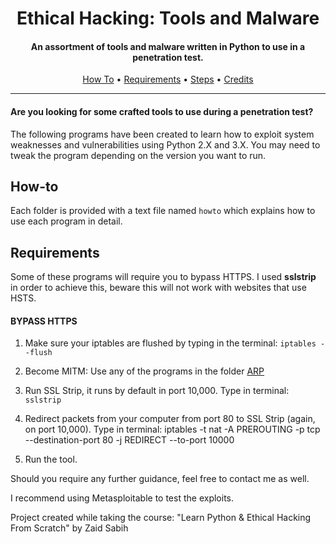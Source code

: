 <h1 align="center"> Ethical Hacking: Tools and Malware</h1>
<h4 align="center">An assortment of tools and malware written in Python to use in a penetration test.</h4>

<p align="center">
  <a href="#How-to">How To</a> •
  <a href="#Requirements">Requirements</a> •
  <a href="#Steps">Steps</a> •
  <a href="#Credits">Credits</a>
</p>

___

<h4>Are you looking for some crafted tools to use during a penetration test?</h4>
<p>
The following programs have been created to learn how to exploit system weaknesses and vulnerabilities using Python 2.X and 3.X.
You may need to tweak the program depending on the version you want to run.  
</p>

## How-to

Each folder is provided with a text file named ```howto``` which explains how to use each program in detail. 

## Requirements

Some of these programs will require you to bypass HTTPS. I used <strong>sslstrip</strong> in order to achieve this, beware this will not work with websites that use HSTS.

<h4>BYPASS HTTPS</h4>

1. Make sure your iptables are flushed by typing in the terminal: `iptables --flush`

2. Become MITM: Use any of the programs in the folder [ARP](arp_spoofy_cmmdlineargs.py)

3. Run SSL Strip, it runs by default in port 10,000. Type in terminal: `sslstrip`

4. Redirect packets from your computer from port 80 to SSL Strip (again, on port 10,000). Type in terminal:
iptables -t nat -A PREROUTING -p tcp --destination-port 80 -j REDIRECT --to-port 10000

5. Run the tool. 

Should you require any further guidance, feel free to contact me as well. 

I recommend using Metasploitable to test the exploits. 



Project created while taking the course: "Learn Python & Ethical Hacking From Scratch" by Zaid Sabih
